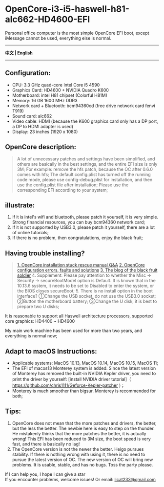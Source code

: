 # OpenCore-i3-i5-haswell-h81-alc662-HD4600-EFI
Personal office computer is the most simple OpenCore EFI boot, except iMessage cannot be used, everything else is normal.

----

**[中文](https://github.com/licat233/EFI-OpenCore-i3-i5-haswell-cpu-h81-alc662-HD4600/blob/main/README-zh.md) | [English](https://github.com/licat233/EFI-OpenCore-i3-i5-haswell-cpu-h81-alc662-HD4600/blob/main/README.md)**

----

## Configuration:
* CPU: 3.3 GHz quad-core Intel Core i5 4590
* Graphics Card: HD4600 + NVIDIA Quadro K600
* Motherboard: intel H81 chipset (Colorful H81M)
* Memory: 16 GB 1600 MHz DDR3
* Network card + Bluetooth: bcm94360cd (free drive network card fenvi T919)
* Sound card: alc662
* Video cable: HDMI (because the K600 graphics card only has a DP port, a DP to HDMI adapter is used)
* Display: 23 inches (1920 x 1080)


## OpenCore description:

> A lot of unnecessary patches and settings have been simplified, and others are basically in the best settings, and the entire EFI size is only 3M;
> For example: remove the hfs patch, because the OC after 0.6.0 comes with hfs;
> The default config.plist has turned off the running code mode, please use config-debug.plist for installation, and then use the config.plist file after installation;
> Please use the corresponding EFI according to your system;


## illustrate:

1. If it is intel's wifi and bluetooth, please patch it yourself, it is very simple. Strong financial resources, you can buy bcm94360 network card;
2. If it is not supported by USB3.0, please patch it yourself, there are a lot of online tutorials;
3. If there is no problem, then congratulations, enjoy the black fruit;

## Having trouble installing?

> <a href="https://heipg.cn/tutorial/opencore-install-errors-handbook.html">1. OpenCore installation stuck rescue manual Q&A</a>
> <a href="https://shuiyunxc.github.io/2020/04/06/Faults/index/">2. OpenCore configuration errors, faults and solutions</a>
> <a href="https://blog.daliansky.net/">3. The blog of the black fruit soldier</a>
> 4. Supplement: Please pay attention to whether the Misc -> Security -> secureBootModel option is Default. It is known that in the 10.13.6 system, it needs to be set to Disabled to enter the system, or the BIOS closes secureBoot;
> 5. There is no install option in the boot interface? ①Change the USB socket, do not use the USB3.0 socket; ②Button the motherboard battery; ③Change the U disk, it is best to prepare two U disks;

It is reasonable to support all Haswell architecture processors, supported core graphics: HD4400 ~ HD4600

My main work machine has been used for more than two years, and everything is normal now;

## Adapt to macOS Instructions:

* Applicable systems: MacOS 10.13, MacOS 10.14, MacOS 10.15, MacOS 11;
* The EFI of macos13 Monterey system is added. Since the latest version of Monterey has removed the built-in NVIDIA Kepler driver, you need to print the driver by yourself: [install NVIDIA driver tutorial]（ https://github.com/chris1111/Geforce-Kepler-patcher )；
* Monterey is much smoother than bigsur. Monterey is recommended for both;

## Tips:
1. OpenCore does not mean that the more patches and drivers, the better, but the less the better. The newbie here is easy to step on the thunder. He mistakenly thinks that the more patches the better, it is actually wrong! This EFI has been reduced to 3M size, the boot speed is very fast, and there is basically no lag!
2. The OpenCore version is not the newer the better. Heigo pursues stability. If there is nothing wrong with using it, there is no need to pursue the latest version of OC. The new version of OC will bring new problems. It is usable, stable, and has no bugs. Toss the party please.

If I can help you, I hope I can give a star  
If you encounter problems, welcome issues! Or email: licat233@gmail.com